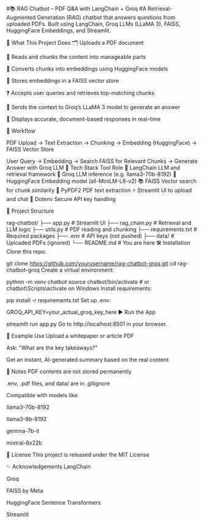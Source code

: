 #📚 RAG Chatbot – PDF Q&A with LangChain + Groq
#A Retrieval-Augmented Generation (RAG) chatbot that answers questions from uploaded PDFs. Built using LangChain, Groq LLMs (LLaMA 3), FAISS, HuggingFace Embeddings, and Streamlit.

🧠 What This Project Does
🗂 Uploads a PDF document

📖 Reads and chunks the content into manageable parts

🔢 Converts chunks into embeddings using HuggingFace models

💾 Stores embeddings in a FAISS vector store

❓ Accepts user queries and retrieves top-matching chunks

🧠 Sends the context to Groq’s LLaMA 3 model to generate an answer

💬 Displays accurate, document-based responses in real-time

🔁 Workflow

PDF Upload
 → Text Extraction
   → Chunking
     → Embedding (HuggingFace)
       → FAISS Vector Store

User Query
 → Embedding
   → Search FAISS for Relevant Chunks
     → Generate Answer with Groq LLM
🧰 Tech Stack
Tool	Role
🦜 LangChain	LLM and retrieval framework
🧠 Groq	LLM inference (e.g. llama3-70b-8192)
🧠 HuggingFace	Embedding model (all-MiniLM-L6-v2)
📚 FAISS	Vector search for chunk similarity
📑 PyPDF2	PDF text extraction
⚡ Streamlit	UI to upload and chat
🔐 Dotenv	Secure API key handling

📁 Project Structure

rag-chatbot/
├── app.py              # Streamlit UI
├── rag_chain.py        # Retrieval and LLM logic
├── utils.py            # PDF reading and chunking
├── requirements.txt    # Required packages
├── .env                # API keys (not pushed)
├── data/               # Uploaded PDFs (ignored)
└── README.md           # You are here
🛠 Installation
Clone this repo:


git clone https://github.com/yourusername/rag-chatbot-groq.git
cd rag-chatbot-groq
Create a virtual environment:


python -m venv chatbot
source chatbot/bin/activate  # or chatbot\Scripts\activate on Windows
Install requirements:


pip install -r requirements.txt
Set up .env:


GROQ_API_KEY=your_actual_groq_key_here
▶️ Run the App

streamlit run app.py
Go to http://localhost:8501 in your browser.

💬 Example Use
Upload a whitepaper or article PDF

Ask: "What are the key takeaways?"

Get an instant, AI-generated summary based on the real content

📌 Notes
PDF contents are not stored permanently

.env, .pdf files, and data/ are in .gitignore

Compatible with models like:

llama3-70b-8192

llama3-8b-8192

gemma-7b-it

mixtral-8x22b

📄 License
This project is released under the MIT License

✨ Acknowledgements
LangChain

Groq

FAISS by Meta

HuggingFace Sentence Transformers

Streamlit
